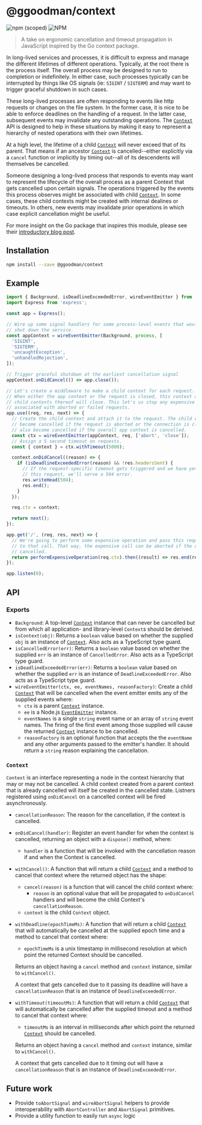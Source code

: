 # @ggoodman/context

![npm (scoped)](https://img.shields.io/npm/v/@ggoodman/context?style=flat-square)
![NPM](https://img.shields.io/npm/l/@ggoodman/context?style=flat-square)

> A take on ergonomic cancellation and timeout propagation in JavaScript inspired by the Go context package.

In long-lived services and processes, it is difficult to express and manage the different lifetimes of different operations. Typically, at the root there is the process itself. The overall process may be designed to run to completion or indefinitely. In either case, such processes typically can be interrupted by things like OS signals (ie: `SIGINT` / `SIGTERM`) and may want to trigger graceful shutdown in such cases.

These long-lived processes are often responding to events like http requests or changes on the file system. In the former case, it is nice to be able to enforce deadlines on the handling of a request. In the latter case, subsequent events may invalidate any outstanding operations. The [`Context`](#Context) API is designed to help in these situations by making it easy to represent a hierarchy of nested operations with their own lifetimes.

At a high level, the lifetime of a child [`Context`](#Context) will never exceed that of its parent. That means if an ancestor [`Context`](#Context) is cancelled--either explicitly via a `cancel` function or implicitly by timing out--all of its descendents will themselves be cancelled.

Someone designing a long-lived process that responds to events may want to represent the lifecycle of the overall process as a parent Context that gets cancelled upon certain signals. The operations triggered by the events this process observes might be associated with child [`Context`](#Context). In some cases, these child contexts might be created with internal dealines or timeouts. In others, new events may invalidate prior operations in which case explicit cancellation might be useful.

For more insight on the Go package that inspires this module, please see their [introductory blog post](https://blog.golang.org/context).

## Installation

```sh
npm install --save @ggoodman/context
```

## Example

```js
import { Background, isDeadlineExceededError, wireEventEmitter } from '@ggoodman/context';
import Express from 'express';

const app = Express();

// Wire up some signal handlers for some process-level events that would indicate a need to
// shut down the service.
const appContext = wireEventEmitter(Background, process, [
  'SIGINT',
  'SIGTERM',
  'uncaughtException',
  'unhandledRejection',
]);

// Trigger graceful shutdown at the earliest cancellation signal
appContext.onDidCancel(() => app.close());

// Let's create a middleware to make a child context for each request.
// When either the app context or the request is closed, this context and any
// child contexts thereof will close. This let's us stop any expensive operations
// associated with aborted or failed requests.
app.use((req, res, next) => {
  // Create the child context and attach it to the request. The child context will
  // become cancelled if the request is aborted or the connection is closed. It will
  // also become cancelled if the overall app context is cancelled.
  const ctx = wireEventEmitter(appContext, req, ['abort', 'close']);
  // Assign a 5 second timeout on requests.
  const { context } = ctx.withTimeout(5000);

  context.onDidCancel((reason) => {
    if (isDeadlineExceededError(reason) && !res.headersSent) {
      // If the request-specific timeout gets triggered and we have yet to serve
      // this request, we'll serve a 504 error.
      res.writeHead(504);
      res.end();
    }
  });

  req.ctx = context;

  return next();
});

app.get('/', (req, res, next) => {
  // We're going to perform some expensive operation and pass this request's context
  // to that call. That way, the expensive call can be aborted if the context is
  // cancelled.
  return performExpensiveOperation(req.ctx).then((result) => res.end(result), next);
});

app.listen(0);
```

## API

### Exports

- `Background`: A top-level [`Context`](#Context) instance that can never be cancelled but from which all application- and library-level `Context`s should be derived.
- `isContext(obj)`: Returns a `boolean` value based on whether the supplied `obj` is an instance of [`Context`](#Context). Also acts as a TypeScript type guard.
- `isCancelledError(err)`: Returns a `boolean` value based on whether the supplied `err` is an instance of `CancelledError`. Also acts as a TypeScript type guard.
- `isDeadlineExceededError(err)`: Returns a `boolean` value based on whether the supplied `err` is an instance of `DeadlineExceededError`. Also acts as a TypeScript type guard.
- `wireEventEmitter(ctx, ee, eventNames, reasonFactory)`: Create a child [`Context`](#Context) that will be cancelled when the event emitter emits any of the supplied events where:
  - `ctx` is a parent [`Context`](#Context) instance.
  - `ee` is a Node.js [`EventEmitter`](https://nodejs.org/api/events.html#events_class_eventemitter) instance.
  - `eventNames` is a single `string` event name or an array of `string` event names. The firing of the first event among those supplied will cause the returned [`Context`](#Context) instance to be cancelled.
  - `reasonFactory` is an optional function that accepts the the `eventName` and any other arguments passed to the emitter's handler. It should return a `string` reason explaining the cancellation.

### `Context`

`Context` is an interface representing a node in the context hierarchy that may or may not be cancelled. A child context created from a parent context that is already cancelled will itself be created in the cancelled state. Listners registered using `onDidCancel` on a cancelled context will be fired asynchronously.

- `cancellationReason`: The reason for the cancellation, if the context is cancelled.
- `onDidCancel(handler)`: Register an event handler for when the context is cancelled, returning an object with a `dispose()` method, where:
  - `handler` is a function that will be invoked with the cancellation reason if and when the Context is cancelled.
- `withCancel()`: A function that will return a child [`Context`](#Context) and a method to cancel that context where the returned object has the shape:
  - `cancel(reason)` is a function that will cancel the child context where:
    - `reason` is an optional value that will be propagated to `onDidCancel` handlers and will become the child Context's `cancellationReason`.
  - `context` is the child `Context` object.
- `withDeadline(epochTimeMs)`: A function that will return a child [`Context`](#Context) that will automatically be cancelled at the supplied epoch time and a method to cancel that context where:

  - `epochTimeMs` is a unix timestamp in millisecond resolution at which point the returned Context should be cancelled.

  Returns an object having a `cancel` method and `context` instance, similar to `withCancel()`.

  A context that gets cancelled due to it passing its deadline will have a `cancellationReason` that is an instance of `DeadlineExceededError`.

- `withTimeout(timeoutMs)`: A function that will return a child [`Context`](#Context) that will automatically be cancelled after the supplied timeout and a method to cancel that context where:

  - `timeoutMs` is an interval in milliseconds after which point the returned [`Context`](#Context) should be cancelled.

  Returns an object having a `cancel` method and `context` instance, similar to `withCancel()`.

  A context that gets cancelled due to it timing out will have a `cancellationReason` that is an instance of `DeadlineExceededError`.

## Future work

- Provide `toAbortSignal` and `wireAbortSignal` helpers to provide interoperability with `AbortController` and `AbortSignal` primitives.
- Provide a utility function to easily run `async` logic 
